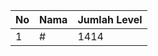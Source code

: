 | No | Nama            | Jumlah Level |
|----|-----------------|--------------|
| 1  | #    |    1414        |
